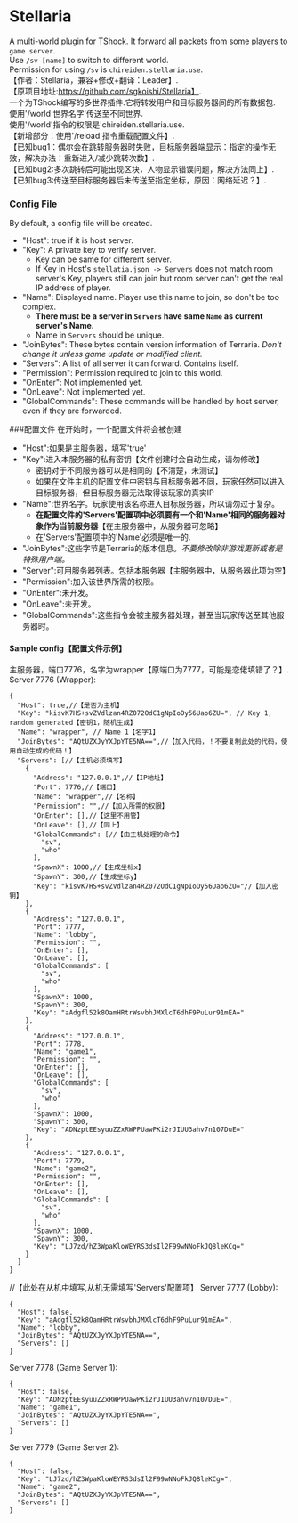 # Stellaria
A multi-world plugin for TShock. It forward all packets from some players to `game server`.  
Use `/sv [name]` to switch to different world.  
Permission for using `/sv` is `chireiden.stellaria.use`.  
【作者：Stellaria，兼容+修改+翻译：Leader】.  
【原项目地址:https://github.com/sgkoishi/Stellaria】.  
一个为TShock编写的多世界插件.它将转发用户和目标服务器间的所有数据包.  
使用'/world 世界名字'传送至不同世界.  
使用'/world'指令的权限是'chireiden.stellaria.use.  
【新增部分：使用'/reload'指令重载配置文件】.  
【已知bug1：偶尔会在跳转服务器时失败，目标服务器端显示：指定的操作无效，解决办法：重新进入/减少跳转次数】.  
【已知bug2:多次跳转后可能出现区块，人物显示错误问题，解决方法同上】.  
【已知bug3:传送至目标服务器后未传送至指定坐标，原因：网络延迟？】.  

### Config File
By default, a config file will be created.  
* "Host": true if it is host server.  
* "Key": A private key to verify server.
  * Key can be same for different server.
  * If Key in Host's `stellatia.json -> Servers` does not match room server's Key, players still can join but room server can't get the real IP address of player.  
* "Name": Displayed name. Player use this name to join, so don't be too complex.  
  * **There must be a server in `Servers` have same `Name` as current server's Name.**   
  * Name in `Servers` should be unique.  
* "JoinBytes": These bytes contain version information of Terraria. *Don't change it unless game update or modified client.*  
* "Servers": A list of all server it can forward. Contains itself.  
* "Permission": Permission required to join to this world.  
* "OnEnter": Not implemented yet.  
* "OnLeave": Not implemented yet.  
* "GlobalCommands": These commands will be handled by host server, even if they are forwarded.  

###配置文件
在开始时，一个配置文件将会被创建  
* "Host":如果是主服务器，填写'true'  
* "Key":进入本服务器的私有密钥【文件创建时会自动生成，请勿修改】  
  * 密钥对于不同服务器可以是相同的【不清楚，未测试】  
  * 如果在文件主机的配置文件中密钥与目标服务器不同，玩家任然可以进入目标服务器，但目标服务器无法取得该玩家的真实IP  
* "Name":世界名字。玩家使用该名称进入目标服务器，所以请勿过于复杂。  
  * **在配置文件的'Servers'配置项中必须要有一个和'Name'相同的服务器对象作为当前服务器**【在主服务器中，从服务器可忽略】   
  * 在'Servers'配置项中的'Name'必须是唯一的.  
* "JoinBytes":这些字节是Terraria的版本信息。*不要修改除非游戏更新或者是特殊用户端。*  
* "Server":可用服务器列表。包括本服务器【主服务器中，从服务器此项为空】  
* "Permission":加入该世界所需的权限。  
* "OnEnter":未开发。  
* "OnLeave":未开发。  
* "GlobalCommands":这些指令会被主服务器处理，甚至当玩家传送至其他服务器时。  

#### Sample config【配置文件示例】
主服务器，端口7776，名字为wrapper【原端口为7777，可能是恋佬填错了？】.  
Server 7776 (Wrapper):

    {
      "Host": true,//【是否为主机】
      "Key": "kisvK7HS+svZVdlzan4RZ072OdC1gNpIoOy56Uao6ZU=", // Key 1, random generated【密钥1，随机生成】
      "Name": "wrapper", // Name 1【名字1】
      "JoinBytes": "AQtUZXJyYXJpYTE5NA==",//【加入代码，！不要复制此处的代码，使用自动生成的代码！】
      "Servers": [//【主机必须填写】
        {
          "Address": "127.0.0.1",//【IP地址】
          "Port": 7776,//【端口】
          "Name": "wrapper",//【名称】
          "Permission": "",//【加入所需的权限】
          "OnEnter": [],//【这里不用管】
          "OnLeave": [],//【同上】
          "GlobalCommands": [//【由主机处理的命令】
            "sv",
            "who"
          ],
          "SpawnX": 1000,//【生成坐标x】
          "SpawnY": 300,//【生成坐标y】
          "Key": "kisvK7HS+svZVdlzan4RZ072OdC1gNpIoOy56Uao6ZU="//【加入密钥】
        },
        {
          "Address": "127.0.0.1",
          "Port": 7777,
          "Name": "lobby",
          "Permission": "",
          "OnEnter": [],
          "OnLeave": [],
          "GlobalCommands": [
            "sv",
            "who"
          ],
          "SpawnX": 1000,
          "SpawnY": 300,
          "Key": "aAdgfl52k8OamHRtrWsvbhJMXlcT6dhF9PuLur91mEA="
        },
        {
          "Address": "127.0.0.1",
          "Port": 7778,
          "Name": "game1",
          "Permission": "",
          "OnEnter": [],
          "OnLeave": [],
          "GlobalCommands": [
            "sv",
            "who"
          ],
          "SpawnX": 1000,
          "SpawnY": 300,
          "Key": "ADNzptEEsyuuZZxRWPPUawPKi2rJIUU3ahv7n107DuE="
        },
        {
          "Address": "127.0.0.1",
          "Port": 7779,
          "Name": "game2",
          "Permission": "",
          "OnEnter": [],
          "OnLeave": [],
          "GlobalCommands": [
            "sv",
            "who"
          ],
          "SpawnX": 1000,
          "SpawnY": 300,
          "Key": "LJ7zd/hZ3WpaKloWEYRS3dsIl2F99wNNoFkJQ8leKCg="
        }
      ]
    }

//【此处在从机中填写,从机无需填写'Servers'配置项】
Server 7777 (Lobby):

    {
      "Host": false,
      "Key": "aAdgfl52k8OamHRtrWsvbhJMXlcT6dhF9PuLur91mEA=",
      "Name": "lobby",
      "JoinBytes": "AQtUZXJyYXJpYTE5NA==",
      "Servers": []
    }

Server 7778 (Game Server 1):

    {
      "Host": false,
      "Key": "ADNzptEEsyuuZZxRWPPUawPKi2rJIUU3ahv7n107DuE=",
      "Name": "game1",
      "JoinBytes": "AQtUZXJyYXJpYTE5NA==",
      "Servers": []
    }

Server 7779 (Game Server 2):

    {
      "Host": false,
      "Key": "LJ7zd/hZ3WpaKloWEYRS3dsIl2F99wNNoFkJQ8leKCg=",
      "Name": "game2",
      "JoinBytes": "AQtUZXJyYXJpYTE5NA==",
      "Servers": []
    }
